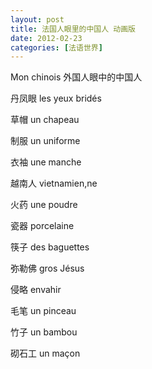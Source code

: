 ```yaml
---
layout: post
title: 法国人眼里的中国人 动画版
date: 2012-02-23
categories: [法语世界]  
---
```


Mon chinois 外国人眼中的中国人

丹凤眼 les yeux bridés

草帽 un chapeau

制服 un uniforme

衣袖 une manche

越南人 vietnamien,ne

火药 une poudre

瓷器 porcelaine

筷子 des baguettes

弥勒佛 gros Jésus

侵略 envahir

毛笔 un pinceau

竹子 un bambou

砌石工 un maçon

